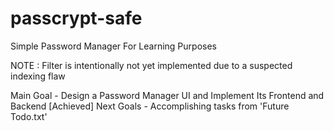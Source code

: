# passcrypt-safe
Simple Password Manager For Learning Purposes

NOTE : Filter is intentionally not yet implemented due to a suspected indexing flaw

Main Goal - Design a Password Manager UI and Implement Its Frontend and Backend [Achieved]
Next Goals - Accomplishing tasks from 'Future Todo.txt'